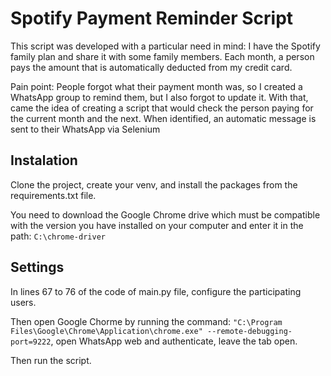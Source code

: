 # Spotify Payment Reminder Script

This script was developed with a particular need in mind: I have the Spotify family plan and share it with some family members. Each month, a person pays the amount that is automatically deducted from my credit card.

Pain point: People forgot what their payment month was, so I created a WhatsApp group to remind them, but I also forgot to update it. With that, came the idea of ​​creating a script that would check the person paying for the current month and the next. When identified, an automatic message is sent to their WhatsApp via Selenium

## Instalation

Clone the project, create your venv, and install the packages from the requirements.txt file.

You need to download the Google Chrome drive which must be compatible with the version you have installed on your computer and enter it in the path: ```C:\chrome-driver```

## Settings
In lines 67 to 76 of the code of main.py file, configure the participating users.

Then open Google Chorme by running the command: ```"C:\Program Files\Google\Chrome\Application\chrome.exe" --remote-debugging-port=9222```, open WhatsApp web and authenticate, leave the tab open.

Then run the script.
